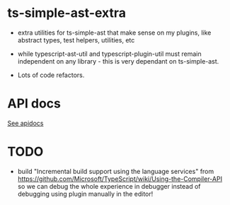 # ts-simple-ast-extra

 * extra utilities for ts-simple-ast that make sense on my plugins, like abstract types, test helpers, utilities, etc

 * while typescript-ast-util and typescript-plugin-util must remain independent on any library - this is very dependant on ts-simple-ast. 

 * Lots of code refactors.

# API docs

[See apidocs](../docs/typescript-plugins-util/modules/_index_.html)

# TODO

* build "Incremental build support using the language services" from https://github.com/Microsoft/TypeScript/wiki/Using-the-Compiler-API so we can debug the whole experience in debugger instead of debugging using plugin manually in the editor!


